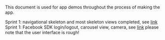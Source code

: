 This document is used for app demos throughout the process of making the app.

Sprint 1: navigational skeleton and most skeleton views completed, see [link](https://imgur.com/a/9XQzXYr)
Sprint 1: Facebook SDK login/logout, carousel view, camera, see [link](https://imgur.com/a/u0eWZUh) please note that the user interface is rough! 
